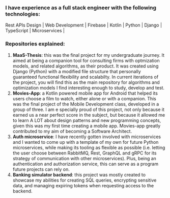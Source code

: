 ### I have experience as a full stack engineer with the following technologies:
Rest APIs Design | Web Development | Firebase | Kotlin | Python | Django | TypeScript | Microservices |

### Repositories explained:
1. **MaaS-Thesis**: this was the final project for my undergraduate journey. It aimed at being a companion tool for consulting firms with optmization models, and related algorithms, as their product. It was created using Django (Python) with a modified file structure that personally guaranteed functional flexibility and scalabilty. In current iterations of the project, you will find this as the main repository for algorithms and optimization models I find interesting enough to study, develop and test.
2. **Movies-App**: a Kotlin powered mobile app for Android that helped its users choose a film to watch, either alone or with a companion. This was the final project of the Mobile Development class, developed in a group of three. I am e specially proud of this project, not only because it earned us a near perfect score in the subject, but because it allowed me to learn A LOT about design patterns and new programming concepts, given this was my first time creating a mobile app. Movies-app greatly contributed to my aim of becoming a Software Architect.
3. **Auth microservice**: I have recently gotten involved with microservices and I wanted to come up with a template of my own for future Python microservices, while making its tooling as flexible as possible (i.e. letting the user choose between RabbitMQ, Rest, GraphQL and gRPC for its strategy of communication with other microservices). Plus, being an authentication and authorization service, this can serve as a program future projects can rely on.
4. **Banking simulator backend**: this project was mostly created to showcase my abilities for creating SQL queries, encrypting sensitive data, and managing expiring tokens when requesting access to the backend.
